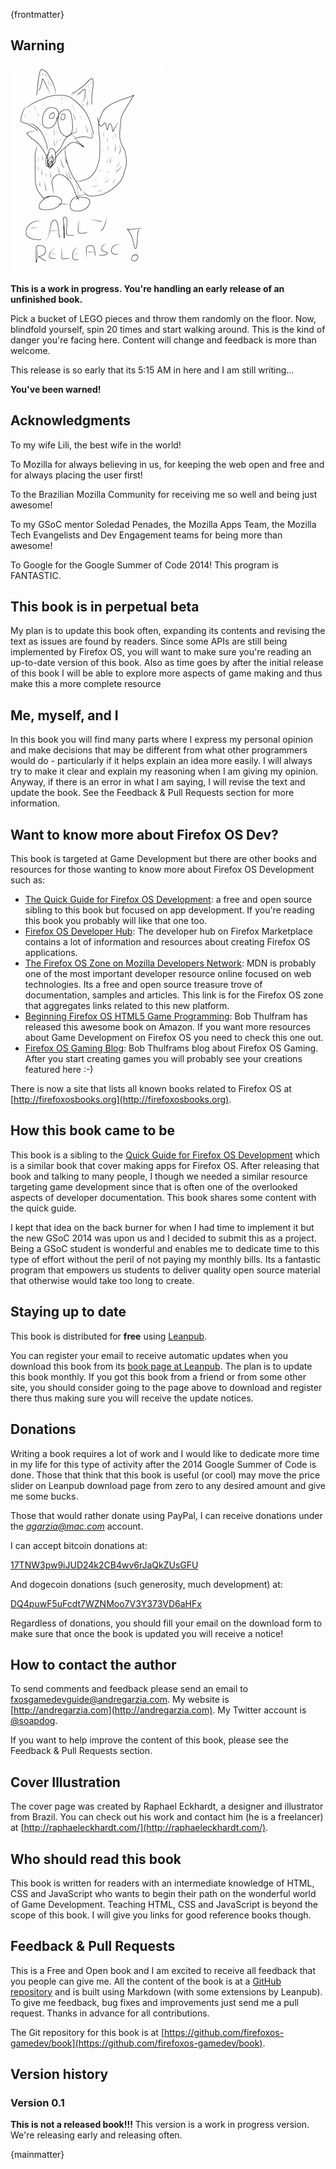 {frontmatter}

## Warning

![Early Releases Change Often](images/originals/early.png)

**This is a work in progress. You're handling an early release of an unfinished book.**

Pick a bucket of LEGO pieces and throw them randomly on the floor. Now, blindfold yourself, spin 20 times and start walking around. This is the kind of danger you're facing here. Content will change and feedback is more than welcome.

This release is so early that its 5:15 AM in here and I am still writing...

**You've been warned!**

## Acknowledgments

To my wife Lili, the best wife in the world!

To Mozilla for always believing in us, for keeping the web open and free and for always placing the user first!

To the Brazilian Mozilla Community for receiving me so well and being just awesome!

To my GSoC mentor Soledad Penades, the Mozilla Apps Team, the Mozilla Tech Evangelists and Dev Engagement teams for being more than awesome!

To Google for the Google Summer of Code 2014! This program is FANTASTIC.


## This book is in perpetual beta

My plan is to update this book often, expanding its contents and revising the text as issues are found by readers. Since some APIs are still being implemented by Firefox OS, you will want to make sure you're reading an up-to-date version of this book. Also as time goes by after the initial release of this book I will be able to explore more aspects of game making and thus make this a more complete resource

## Me, myself, and I

In this book you will find many parts where I express my personal opinion and make decisions that may be different from what other programmers would do - particularly if it helps explain an idea more easily. I will always try to make it clear and explain my reasoning when I am giving my opinion. Anyway, if there is an error in what I am saying, I will revise the text and update the book. See the Feedback & Pull Requests section for more information.

## Want to know more about Firefox OS Dev?

This book is targeted at Game Development but there are other books and resources for those wanting to know more about Firefox OS Development such as:

* [The Quick Guide for Firefox OS Development](https://leanpub.com/quickguidefirefoxosdevelopment/): a free and open source sibling to this book but focused on app development. If you're reading this book you probably will like that one too.
* [Firefox OS Developer Hub](https://marketplace.firefox.com/developers): The developer hub on Firefox Marketplace contains a lot of information and resources about creating Firefox OS applications.
* [The Firefox OS Zone on Mozilla Developers Network](https://developer.mozilla.org/en-US/Firefox_OS): MDN is probably one of the most important developer resource online focused on web technologies. Its a free and open source treasure trove of documentation, samples and articles. This link is for the Firefox OS zone that aggregates links related to this new platform.
* [Beginning Firefox OS HTML5 Game Programming](http://www.amazon.com/dp/B00IZUYIGO): Bob Thulfram has released this awesome book on Amazon. If you want more resources about Game Development on Firefox OS you need to check this one out.
* [Firefox OS Gaming Blog](http://firefoxosgaming.blogspot.co.uk/): Bob Thulframs blog about Firefox OS Gaming. After you start creating games you will probably see your creations featured here :-)

There is now a site that lists all known books related to Firefox OS at [http://firefoxosbooks.org](http://firefoxosbooks.org).

## How this book came to be

This book is a sibling to the [Quick Guide for Firefox OS Development](https://leanpub.com/quickguidefirefoxosdevelopment/) which is a similar book that cover making apps for Firefox OS. After releasing that book and talking to many people, I though we needed a similar resource targeting game development since that is often one of the overlooked aspects of developer documentation. This book shares some content with the quick guide.

I kept that idea on the back burner for when I had time to implement it but the new GSoC 2014 was upon us and I decided to submit this as a project. Being a GSoC student is wonderful and enables me to dedicate time to this type of effort without the peril of not paying my monthly bills. Its a fantastic program that empowers us students to deliver quality open source material that otherwise would take too long to create.

## Staying up to date

This book is distributed for **free** using [Leanpub](http://leanpub.com).

You can register your email to receive automatic updates when you download this book from its [book page at Leanpub](http://leanpub.com/buildinggamesforfirefoxos). The plan is to update this book monthly. If you got this book from a friend or from some other site, you should consider going to the page above to download and register there thus making sure you will receive the update notices.

## Donations

Writing a book requires a lot of work and I would like to dedicate more time in my life for this type of activity after the 2014 Google Summer of Code is done. Those that think that this book is useful (or cool) may move the price slider on Leanpub download page from zero to any desired amount and give me some bucks.

Those that would rather donate using PayPal, I can receive donations under the *agarzia@mac.com* account.

I can accept bitcoin donations at:

[17TNW3pw9iJUD24k2CB4wv6rJaQkZUsGFU](bitcoin:17TNW3pw9iJUD24k2CB4wv6rJaQkZUsGFU)

And dogecoin donations (such generosity, much development) at:

[DQ4puwF5uFcdt7WZNMoo7V3Y373VD6aHFx](dogecoin:DQ4puwF5uFcdt7WZNMoo7V3Y373VD6aHFx)

Regardless of donations, you should fill your email on the download form to make sure that once the book is updated you will receive a notice!

## How to contact the author

To send comments and feedback please send an email to [fxosgamedevguide@andregarzia.com](mailto:fxosgamedevguide@andregarzia.com). My website is [http://andregarzia.com](http://andregarzia.com). My Twitter account is [@soapdog](http://twitter.com/soapdog).

If you want to help improve the content of this book, please see the Feedback & Pull Requests section.

## Cover Illustration

The cover page was created by Raphael Eckhardt, a designer and illustrator from Brazil. You can check out his work and contact him (he is a freelancer) at [http://raphaeleckhardt.com/](http://raphaeleckhardt.com/).

## Who should read this book

This book is written for readers with an intermediate knowledge of HTML, CSS and JavaScript who wants to begin their path on the wonderful world of Game Development. Teaching HTML, CSS and JavaScript is beyond the scope of this book. I will give you links for good reference books though.


## Feedback & Pull Requests

This is a Free and Open book and I am excited to receive all feedback that you people can give me. All the content of the book is at a [GitHub repository](https://github.com/firefoxos-gamedev/book) and is built using Markdown (with some extensions by Leanpub). To give me feedback, bug fixes and improvements just send me a pull request. Thanks in advance for all contributions.

The Git repository for this book is at [https://github.com/firefoxos-gamedev/book](https://github.com/firefoxos-gamedev/book).


## Version history

### Version 0.1

**This is not a released book!!!** This version is a work in progress version. We're releasing early and releasing often.

{mainmatter}
